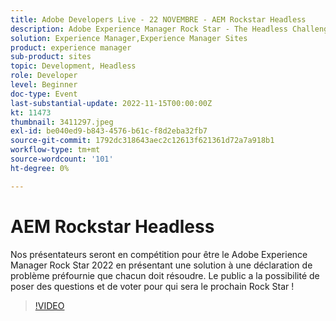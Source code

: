 ```yaml
---
title: Adobe Developers Live - 22 NOVEMBRE - AEM Rockstar Headless
description: Adobe Experience Manager Rock Star - The Headless ChallengeNos présentateurs vont "rivaliser" pour devenir Adobe Experience Manager Rock Star 2022 en présentant une solution à une déclaration de problème préfournie que chacun doit résoudre. Le public a la possibilité de poser des questions et de voter pour qui sera le prochain Rock Star !
solution: Experience Manager,Experience Manager Sites
product: experience manager
sub-product: sites
topic: Development, Headless
role: Developer
level: Beginner
doc-type: Event
last-substantial-update: 2022-11-15T00:00:00Z
kt: 11473
thumbnail: 3411297.jpeg
exl-id: be040ed9-b843-4576-b61c-f8d2eba32fb7
source-git-commit: 1792dc318643aec2c12613f621361d72a7a918b1
workflow-type: tm+mt
source-wordcount: '101'
ht-degree: 0%

---
```


# AEM Rockstar Headless

Nos présentateurs seront en compétition pour être le Adobe Experience Manager Rock Star 2022 en présentant une solution à une déclaration de problème préfournie que chacun doit résoudre. Le public a la possibilité de poser des questions et de voter pour qui sera le prochain Rock Star !

>[!VIDEO](https://video.tv.adobe.com/v/3411297/?quality=12&learn=on)
